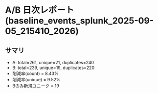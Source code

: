 # A/B 日次レポート (baseline_events_splunk_2025-09-05_215410_2026)

## サマリ
- A: total=261, unique=21, duplicates=240
- B: total=239, unique=19, duplicates=220
- 削減率(count) = 8.43%
- 削減率(unique) = 9.52%
- Bのみ新規ユニーク = 19
